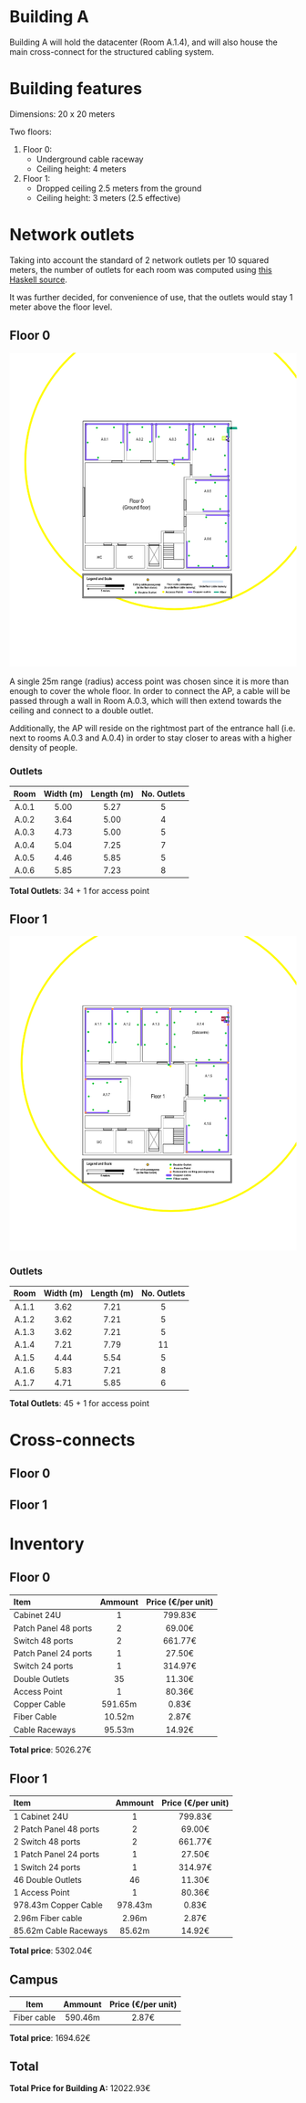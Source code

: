 Building A
==========

Building A will hold the datacenter (Room A.1.4), and will also house the main cross-connect
for the structured cabling system.

# Building features

Dimensions: 20 x 20 meters

Two floors:
1. Floor 0:
    - Underground cable raceway
    - Ceiling height: 4 meters
2. Floor 1:
    - Dropped ceiling 2.5 meters from the ground
    - Ceiling height: 3 meters (2.5 effective)


# Network outlets

Taking into account the standard of 2 network outlets per 10 squared meters,
the number of outlets for each room was computed using [this Haskell source](./Outlets.hs).

It was further decided, for convenience of use, that the outlets would stay
1 meter above the floor level.

## Floor 0

![floor blueprint](./floor0.png)

A single 25m range (radius) access point was chosen since it is more than enough
to cover the whole floor. In order to connect the AP, a cable will be passed through
a wall in Room A.0.3, which will then extend towards the ceiling and connect to a
double outlet.

Additionally, the AP will reside on the rightmost part of the entrance hall
(i.e. next to rooms A.0.3 and A.0.4) in order to stay closer to areas with a
higher density of people.

### Outlets

| Room  | Width (m) | Length (m)    | No. Outlets   |
|:-----:|:---------:|:-------------:|:-------------:|
| A.0.1 | 5.00      | 5.27          | 5             |
| A.0.2 | 3.64      | 5.00          | 4             |
| A.0.3 | 4.73      | 5.00          | 5             |
| A.0.4 | 5.04      | 7.25          | 7             |
| A.0.5 | 4.46      | 5.85          | 5             |
| A.0.6 | 5.85      | 7.23          | 8             |

**Total Outlets**: 34 + 1 for access point

## Floor 1

![floor blueprint](./floor1.png)

<!--TODO: same idea as floor 0 -->

### Outlets

| Room  | Width (m) | Length (m)    | No. Outlets   |
|:-----:|:---------:|:-------------:|:-------------:|
| A.1.1 | 3.62      | 7.21          | 5             |
| A.1.2 | 3.62      | 7.21          | 5             |
| A.1.3 | 3.62      | 7.21          | 5             |
| A.1.4 | 7.21      | 7.79          | 11            |
| A.1.5 | 4.44      | 5.54          | 5             |
| A.1.6 | 5.83      | 7.21          | 8             |
| A.1.7 | 4.71      | 5.85          | 6             |

**Total Outlets**: 45 + 1 for access point


# Cross-connects

## Floor 0

<!-- TODO: IC -->

## Floor 1

<!-- TODO: MC -->


# Inventory

## Floor 0

| Item                  | Ammount   | Price (€/per unit)    |
|:----------------------|:---------:|:---------------------:|
| Cabinet 24U           | 1         | 799.83€               |
| Patch Panel 48 ports  | 2         | 69.00€                |
| Switch 48 ports       | 2         | 661.77€               |
| Patch Panel 24 ports  | 1         | 27.50€                |
| Switch 24 ports       | 1         | 314.97€               |
| Double Outlets        | 35        | 11.30€                |
| Access Point          | 1         | 80.36€                |
| Copper Cable          | 591.65m   | 0.83€                 |
| Fiber Cable           | 10.52m    | 2.87€                 |
| Cable Raceways        | 95.53m    | 14.92€                |

**Total price**: 5026.27€

## Floor 1

| Item                  | Ammount   | Price (€/per unit)    |
|:----------------------|:---------:|:---------------------:|
| 1 Cabinet 24U         | 1         | 799.83€               |
| 2 Patch Panel 48 ports| 2         | 69.00€                |
| 2 Switch 48 ports     | 2         | 661.77€               |
| 1 Patch Panel 24 ports| 1         | 27.50€                |
| 1 Switch 24 ports     | 1         | 314.97€               |
| 46 Double Outlets     | 46        | 11.30€                |
| 1 Access Point        | 1         | 80.36€                |
| 978.43m Copper Cable  | 978.43m   | 0.83€                 |
| 2.96m Fiber cable     | 2.96m     | 2.87€                 |
| 85.62m Cable Raceways | 85.62m    | 14.92€                |

**Total price**: 5302.04€

## Campus

| Item          | Ammount   | Price (€/per unit)    |
|:-------------:|:---------:|:---------------------:|
| Fiber cable   | 590.46m   | 2.87€                 |

**Total price**: 1694.62€

## Total

**Total Price for Building A:** 12022.93€
